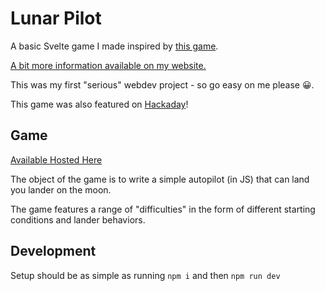 # Lunar Pilot

A basic Svelte game I made inspired by [this game](https://ehmorris.com/lander/).

[A bit more information available on my website.](https://www.dominicdoty.com/2023/07/30/lunarlander)

This was my first "serious" webdev project - so go easy on me please 😀.

This game was also featured on [Hackaday](https://hackaday.com/2024/08/16/lunar-lander-game-asks-you-to-write-a-simple-autopilot/)!

## Game

[Available Hosted Here](https://lunar.unnecessarymodification.com/)

The object of the game is to write a simple autopilot (in JS) that can land you lander on the moon.

The game features a range of "difficulties" in the form of different starting conditions and lander behaviors.

## Development

Setup should be as simple as running `npm i` and then `npm run dev`
